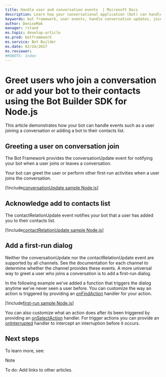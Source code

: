 ```yaml
---
title: Handle user and conversation events  | Microsoft Docs
description: Learn how your conversational application (bot) can handle events such as a user joining a conversation or adding a bot to their contacts list.
keywords: bot framework, user events, handle conversation updates, join conversation, add to contacts, greet users, conversationUpdate, contactRelationUpdate
author: DeniseMak
manager: rstand
ms.topic: develop-article
ms.prod: botframework
ms.service: Bot Builder
ms.date: 02/24/2017
ms.reviewer:
#ROBOTS: Index
---
```

<!-- This topic is about handling conversation update events, conversationUpdate and contactRelationUpdate
The title is "Greet users" because typically, you'll greet the users or do other first-run activities when a user joins a conversation -->

# Greet users who join a conversation or add your bot to their contacts using the Bot Builder SDK for Node.js

<!--
> [!div class="op_single_selector"]
> * [.NET](~/dotnet/howto-save-user-data.md)
> * [Node.js](~/nodejs/save-user-data.md)
>
-->



This article demonstrates how your bot can handle events such as a user joining a conversation or adding a bot to their contacts list. 

 <!-- todo: Session and Converstaion and PrivateConversation --> 

## Greeting a user on conversation join
The Bot Framework provides the conversationUpdate event for notifying your bot when a user joins or leaves a conversation.

Your bot can greet the user or perform other first-run activities when a user joins the conversation. 

<!-- TODO: Reference code in snippet repository -->
[!include[conversationUpdate sample Node.js](~/includes/snippet-code-node-contactrelationupdate-1.md)]

## Acknowledge add to contacts list

The contactRelationUpdate event notifies your bot that a user has added you to their contacts list.


[!include[contactRelationUpdate sample Node.js](~/includes/snippet-code-node-contactrelationupdate-1.md)]

## Add a first-run dialog

Neither the conversationUpdate nor the contactRelationUpdate event are supported by all channels. See the documentation for each channel to determine whether the channel provides these events.
A more universal way to greet a user who joins a conversation is to add a first-run dialog.

In the following example we’ve added a function that triggers the dialog anytime we’ve never seen a user before. 
You can customize the way an action is triggered by providing an [onFindAction][onFindAction] handler for your action. 

[!include[first-run sample Node.js](~/includes/snippet-code-node-first-run-dialog-1.md)]


You can also customize what an action does after its been triggered by providing an [onSelectAction][onSelectAction] handler. 
For trigger actions you can provide an [onInterrupted][onInterrupted] handler to intercept an interruption before it occurs. 

## Next steps

To learn more, see:

> [!NOTE]
> To do: Add links to other articles.


<!-- TODO: UPDATE LINKS TO POINT TO NEW REFERENCE -->
[onFindAction]: https://docs.botframework.com/en-us/node/builder/chat-reference/interfaces/_botbuilder_d_.itriggeractionoptions#onfindaction
[onSelectAction]: https://docs.botframework.com/en-us/node/builder/chat-reference/interfaces/_botbuilder_d_.itriggeractionoptions#onselectaction
[onInterrupted]: https://docs.botframework.com/en-us/node/builder/chat-reference/interfaces/_botbuilder_d_.itriggeractionoptions#oninterrupted

[SendTyping]: https://docs.botframework.com/en-us/node/builder/chat-reference/classes/_botbuilder_d_.session#sendtyping
[IMessage]: http://docs.botframework.com/en-us/node/builder/chat-reference/interfaces/_botbuilder_d_.imessage
[ChatConnector]:https://docs.botframework.com/en-us/node/builder/chat-reference/classes/_botbuilder_d_.chatconnector.html
[session_userData]:https://docs.botframework.com/en-us/node/builder/chat-reference/classes/_botbuilder_d_.session.html#userdata